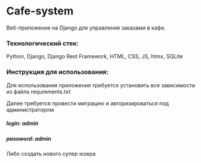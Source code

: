 # Cafe-system

Веб-приложение на Django для управления заказами в кафе.

### Технологический стек: 
Python, Django, Django Rest Framework, HTML, CSS, JS, htmx, SQLite

### Инструкция для использования: 
Для использования приложения требуется установить все зависимости из файла requrements.txt

Далее требуется провести миграцию и авторизироваться под администратором 

##### login: admin

##### password: admin
Либо создать нового супер юзера
